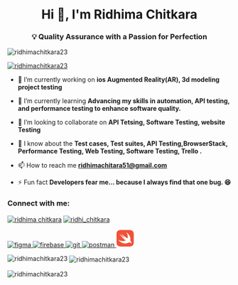 <h1 align="center">Hi 👋, I'm Ridhima Chitkara</h1>
<h3 align="center">💡 Quality Assurance with a Passion for Perfection</h3>

<p align="left"> <img src="https://komarev.com/ghpvc/?username=ridhimachitkara23&label=Profile%20views&color=0e75b6&style=flat" alt="ridhimachitkara23" /> </p>

<p align="left"> <a href="https://github.com/ryo-ma/github-profile-trophy"><img src="https://github-profile-trophy.vercel.app/?username=ridhimachitkara23" alt="ridhimachitkara23" /></a> </p>

- 🔭 I’m currently working on **ios Augmented Reality(AR), 3d modeling project testing**

- 🌱 I’m currently learning **Advancing my skills in automation, API testing, and performance testing to enhance software quality.**

- 👯 I’m looking to collaborate on **API Tetsing, Software Testing, website Testing**

- 💬 I know about the **Test cases, Test suites, API Testing,BrowserStack, Performance Testing, Web Testing, Software Testing, Trello .**

- 📫 How to reach me **ridhimachitara51@gmail.com**

- ⚡ Fun fact **Developers fear me… because I always find that one bug. 😆**

<h3 align="left">Connect with me:</h3>
<p align="left">
<a href="https://linkedin.com/in/ridhima chitkara" target="blank"><img align="center" src="https://github.com/ridhimachitkara23/ridhimachitkara23" alt="ridhima chitkara" height="30" width="40" /></a>
<a href="https://www.instagram.com/_ridhi._chitkara?igsh=dHI4ODZrZWo3ZDJ5" target="blank"><img align="center" src="https://raw.githubusercontent.com/rahuldkjain/github-profile-readme-generator/master/src/images/icons/Social/instagram.svg" alt="ridhi_chitkara" height="30" width="40" /></a>
</p>

<p align="left"> <a href="https://www.figma.com/" target="_blank" rel="noreferrer"> <img src="https://www.vectorlogo.zone/logos/figma/figma-icon.svg" alt="figma" width="40" height="40"/> </a> <a href="https://firebase.google.com/" target="_blank" rel="noreferrer"> <img src="https://www.vectorlogo.zone/logos/firebase/firebase-icon.svg" alt="firebase" width="40" height="40"/> </a> <a href="https://git-scm.com/" target="_blank" rel="noreferrer"> <img src="https://www.vectorlogo.zone/logos/git-scm/git-scm-icon.svg" alt="git" width="40" height="40"/> </a> <a href="https://postman.com" target="_blank" rel="noreferrer"> <img src="https://www.vectorlogo.zone/logos/getpostman/getpostman-icon.svg" alt="postman" width="40" height="40"/> </a> <a href="https://developer.apple.com/swift/" target="_blank" rel="noreferrer"> <img src="https://raw.githubusercontent.com/devicons/devicon/master/icons/swift/swift-original.svg" alt="swift" width="40" height="40"/> </a> </p>

<p><img align="left" src="https://github-readme-stats.vercel.app/api/top-langs?username=ridhimachitkara23&show_icons=true&locale=en&layout=compact" alt="ridhimachitkara23" /></p>

<p>&nbsp;<img align="center" src="https://github-readme-stats.vercel.app/api?username=ridhimachitkara23&show_icons=true&locale=en" alt="ridhimachitkara23" /></p>

<p><img align="center" src="https://github-readme-streak-stats.herokuapp.com/?user=ridhimachitkara23&" alt="ridhimachitkara23" /></p>

